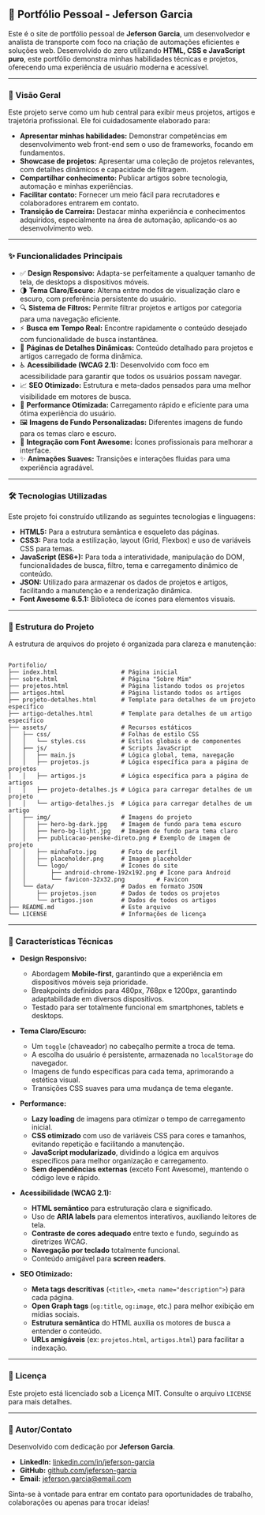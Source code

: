 ## 💼 Portfólio Pessoal - Jeferson Garcia

Este é o site de portfólio pessoal de **Jeferson Garcia**, um desenvolvedor e analista de transporte com foco na criação de automações eficientes e soluções web. Desenvolvido do zero utilizando **HTML, CSS e JavaScript puro**, este portfólio demonstra minhas habilidades técnicas e projetos, oferecendo uma experiência de usuário moderna e acessível.

---

### 🚀 Visão Geral

Este projeto serve como um hub central para exibir meus projetos, artigos e trajetória profissional. Ele foi cuidadosamente elaborado para:

-   **Apresentar minhas habilidades:** Demonstrar competências em desenvolvimento web front-end sem o uso de frameworks, focando em fundamentos.
-   **Showcase de projetos:** Apresentar uma coleção de projetos relevantes, com detalhes dinâmicos e capacidade de filtragem.
-   **Compartilhar conhecimento:** Publicar artigos sobre tecnologia, automação e minhas experiências.
-   **Facilitar contato:** Fornecer um meio fácil para recrutadores e colaboradores entrarem em contato.
-   **Transição de Carreira:** Destacar minha experiência e conhecimentos adquiridos, especialmente na área de automação, aplicando-os ao desenvolvimento web.

---

### ✨ Funcionalidades Principais

*   ✅ **Design Responsivo:** Adapta-se perfeitamente a qualquer tamanho de tela, de desktops a dispositivos móveis.
*   🌗 **Tema Claro/Escuro:** Alterna entre modos de visualização claro e escuro, com preferência persistente do usuário.
*   🔍 **Sistema de Filtros:** Permite filtrar projetos e artigos por categoria para uma navegação eficiente.
*   ⚡ **Busca em Tempo Real:** Encontre rapidamente o conteúdo desejado com funcionalidade de busca instantânea.
*   📄 **Páginas de Detalhes Dinâmicas:** Conteúdo detalhado para projetos e artigos carregado de forma dinâmica.
*   ♿ **Acessibilidade (WCAG 2.1):** Desenvolvido com foco em acessibilidade para garantir que todos os usuários possam navegar.
*   📈 **SEO Otimizado:** Estrutura e meta-dados pensados para uma melhor visibilidade em motores de busca.
*   🚀 **Performance Otimizada:** Carregamento rápido e eficiente para uma ótima experiência do usuário.
*   🖼️ **Imagens de Fundo Personalizadas:** Diferentes imagens de fundo para os temas claro e escuro.
*   🌟 **Integração com Font Awesome:** Ícones profissionais para melhorar a interface.
*   ✨ **Animações Suaves:** Transições e interações fluidas para uma experiência agradável.

---

### 🛠️ Tecnologias Utilizadas

Este projeto foi construído utilizando as seguintes tecnologias e linguagens:

*   **HTML5:** Para a estrutura semântica e esqueleto das páginas.
*   **CSS3:** Para toda a estilização, layout (Grid, Flexbox) e uso de variáveis CSS para temas.
*   **JavaScript (ES6+):** Para toda a interatividade, manipulação do DOM, funcionalidades de busca, filtro, tema e carregamento dinâmico de conteúdo.
*   **JSON:** Utilizado para armazenar os dados de projetos e artigos, facilitando a manutenção e a renderização dinâmica.
*   **Font Awesome 6.5.1:** Biblioteca de ícones para elementos visuais.

---

### 📁 Estrutura do Projeto

A estrutura de arquivos do projeto é organizada para clareza e manutenção:

<pre><code>
Portifolio/
├── index.html                  # Página inicial
├── sobre.html                  # Página "Sobre Mim"
├── projetos.html               # Página listando todos os projetos
├── artigos.html                # Página listando todos os artigos
├── projeto-detalhes.html       # Template para detalhes de um projeto específico
├── artigo-detalhes.html        # Template para detalhes de um artigo específico
├── assets/                     # Recursos estáticos
│   ├── css/                    # Folhas de estilo CSS
│   │   └── styles.css          # Estilos globais e de componentes
│   ├── js/                     # Scripts JavaScript
│   │   ├── main.js             # Lógica global, tema, navegação
│   │   ├── projetos.js         # Lógica específica para a página de projetos
│   │   ├── artigos.js          # Lógica específica para a página de artigos
│   │   ├── projeto-detalhes.js # Lógica para carregar detalhes de um projeto
│   │   └── artigo-detalhes.js  # Lógica para carregar detalhes de um artigo
│   ├── img/                    # Imagens do projeto
│   │   ├── hero-bg-dark.jpg    # Imagem de fundo para tema escuro
│   │   ├── hero-bg-light.jpg   # Imagem de fundo para tema claro
│   │   ├── publicacao-penske-direto.png # Exemplo de imagem de projeto
│   │   ├── minhaFoto.jpg       # Foto de perfil
│   │   ├── placeholder.png     # Imagem placeholder
│   │   └── logo/               # Ícones do site
│   │       ├── android-chrome-192x192.png # Ícone para Android
│   │       └── favicon-32x32.png         # Favicon
│   └── data/                   # Dados em formato JSON
│       ├── projetos.json       # Dados de todos os projetos
│       └── artigos.json        # Dados de todos os artigos
├── README.md                   # Este arquivo
└── LICENSE                     # Informações de licença
</code></pre>

---

### 🌟 Características Técnicas

*   **Design Responsivo:**
    *   Abordagem **Mobile-first**, garantindo que a experiência em dispositivos móveis seja prioridade.
    *   Breakpoints definidos para 480px, 768px e 1200px, garantindo adaptabilidade em diversos dispositivos.
    *   Testado para ser totalmente funcional em smartphones, tablets e desktops.

*   **Tema Claro/Escuro:**
    *   Um `toggle` (chaveador) no cabeçalho permite a troca de tema.
    *   A escolha do usuário é persistente, armazenada no `localStorage` do navegador.
    *   Imagens de fundo específicas para cada tema, aprimorando a estética visual.
    *   Transições CSS suaves para uma mudança de tema elegante.

*   **Performance:**
    *   **Lazy loading** de imagens para otimizar o tempo de carregamento inicial.
    *   **CSS otimizado** com uso de variáveis CSS para cores e tamanhos, evitando repetição e facilitando a manutenção.
    *   **JavaScript modularizado**, dividindo a lógica em arquivos específicos para melhor organização e carregamento.
    *   **Sem dependências externas** (exceto Font Awesome), mantendo o código leve e rápido.

*   **Acessibilidade (WCAG 2.1):**
    *   **HTML semântico** para estruturação clara e significado.
    *   Uso de **ARIA labels** para elementos interativos, auxiliando leitores de tela.
    *   **Contraste de cores adequado** entre texto e fundo, seguindo as diretrizes WCAG.
    *   **Navegação por teclado** totalmente funcional.
    *   Conteúdo amigável para **screen readers**.

*   **SEO Otimizado:**
    *   **Meta tags descritivas** (`<title>`, `<meta name="description">`) para cada página.
    *   **Open Graph tags** (`og:title`, `og:image`, etc.) para melhor exibição em mídias sociais.
    *   **Estrutura semântica** do HTML auxilia os motores de busca a entender o conteúdo.
    *   **URLs amigáveis** (ex: `projetos.html`, `artigos.html`) para facilitar a indexação.

---

### 📄 Licença

Este projeto está licenciado sob a Licença MIT. Consulte o arquivo `LICENSE` para mais detalhes.

---

### 📧 Autor/Contato

Desenvolvido com dedicação por **Jeferson Garcia**.

*   **LinkedIn:** [linkedin.com/in/jeferson-garcia](https://www.linkedin.com/in/jeferson-garcia)
*   **GitHub:** [github.com/jeferson-garcia](https://github.com/jeferson-garcia)
*   **Email:** [jeferson.garcia@email.com](mailto:jeferson.garcia@email.com)

Sinta-se à vontade para entrar em contato para oportunidades de trabalho, colaborações ou apenas para trocar ideias!
